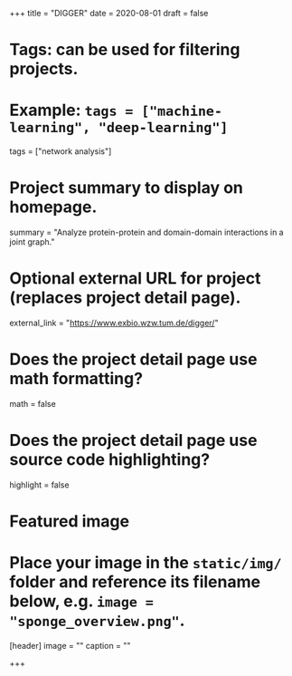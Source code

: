 +++
title = "DIGGER"
date = 2020-08-01
draft = false

# Tags: can be used for filtering projects.
# Example: `tags = ["machine-learning", "deep-learning"]`
tags = ["network analysis"]

# Project summary to display on homepage.
summary = "Analyze protein-protein and domain-domain interactions in a joint graph."

# Optional external URL for project (replaces project detail page).
external_link = "https://www.exbio.wzw.tum.de/digger/"

# Does the project detail page use math formatting?
math = false

# Does the project detail page use source code highlighting?
highlight = false

# Featured image
# Place your image in the `static/img/` folder and reference its filename below, e.g. `image = "sponge_overview.png"`.
[header]
image = ""
caption = ""

+++
